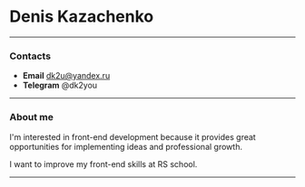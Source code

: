 # Denis Kazachenko

---

### Contacts

- **Email** dk2u@yandex.ru
- **Telegram** @dk2you

---

### About me

I'm interested in front-end development because it provides great opportunities for implementing ideas and professional growth.

I want to improve my front-end skills at RS school.

---